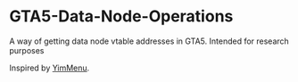 # GTA5-Data-Node-Operations
A way of getting data node vtable addresses in GTA5. Intended for research purposes 

Inspired by [YimMenu](https://github.com/YimMenu/YimMenu).
